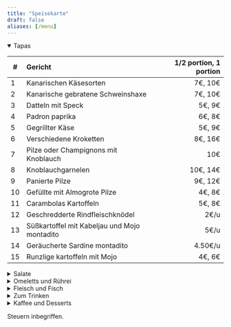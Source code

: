 ```yaml
---
title: "Speisekarte"
draft: false
aliases: [/menu]
---
```


<details open>
<summary>Tapas</summary>

| # | Gericht | 1/2 portion, 1 portion |
|---|:---|---:|
| 1 | Kanarischen Käsesorten | 7€, 10€|
| 2 | Kanarische gebratene Schweinshaxe | 7€, 10€|
| 3 | Datteln mit Speck | 5€, 9€|
| 4 | Padron paprika | 6€, 8€|
| 5 | Gegrillter Käse | 5€, 9€|
| 6 | Verschiedene Kroketten | 8€, 16€|
| 7 | Pilze oder Champignons mit Knoblauch | 10€|
| 8 | Knoblauchgarnelen | 10€, 14€|
| 9 | Panierte Pilze | 9€, 12€|
| 10 | Gefüllte mit Almogrote Pilze | 4€, 8€|
| 11 | Carambolas Kartoffeln| 5€, 8€|
| 12 | Geschredderte Rindfleischknödel | 2€/u|
| 13 | Süßkartoffel mit Kabeljau und Mojo montadito | 5€/u|
| 14 | Geräucherte Sardine montadito | 4.50€/u|
| 15 | Runzlige kartoffeln mit Mojo | 4€, 6€|


</details>

<details>
<summary>Salate</summary>

| # | Gericht | 1/2 portion, 1 portion |
|---|:---|---:|
| 17 | Salat des Hauses | 8.50€, 13€|
| 18 | Tomaten, Sardellen und Avocado salat | 10€€|

</details>

<details>
<summary>Omeletts und Rührei</summary>

| # | Gericht | 1/2 portion, 1 portion |
|---|:---|---:|
| 20 | Haus Rührei | 9€|
| 21 | Garnelen und Pilze Rührei | 11€|
| 22 | Kanarisches Omelett | 8€, 11€|
| 23 | Knoblauchomelett | 5€|
| 24 | Spanisches Omlett | 5€, 7€|
| 25 | Wurstomelett| 6€, 8€|
| 26 | Kabeljau-Omelett| 8€, 11€|
| 27 | Mit Fleisch gefülltes Omelett | 7€|

</details>

<details>
<summary>Fleisch und Fisch</summary>

| # | Gericht | 1/2 portion, 1 portion |
|---|:---|---:|
| 30 | Mit Fleisch oder Thunfisch gefüllte Zucchini |  8.50€/u|
| 31 | Mit Fleisch oder Thunfisch gefüllter Pfeffer |  8.50€/u|
| 32 | Moussaka |  8.50€/u|
| 33 | Knoblauch gehacktes Rinderfilet | 12€, 15€|
| 34 | Gehacktes Rinderfilet mit Cocacola | 13€, 16€|
| 35 | Gehacktes Rinderfilet mit Garnelen | 14€, 17€|
| 36 | Fleischklößchen | 7€, 14€|
| 37 | Kanarischer Rindfleischeintopf | 8€, 12€|
| 38 | Panierte gehackte Hähnchen | 8€, 11€|
| 39 | Knoblauch gehackte Hähnchen | 8€, 11€|
| 40 | Knoblauch gebratenes Kaninchen | 10€|

</details>

<details>
<summary>Zum Trinken</summary>

## Weine

<center>Rotweine</center>

| # | Produkt | Preis |
|---|:---|---:|
| 50 | Hausrotwein | 1/4 2.50€, 1/2 5€|
| 52 | Presas Ocampo  | 14€|
| 53 | Presas Ocampo Barrica  | 15€|
| 56 | Tajinaste tinto  | 14€|
| 57 | Cantaperdices (Ribera del Duero)  | 17€|
| 58 | Viernes (Bierzo)  | 17€|

<center>Weißweine</center>

| # | Produkt | Preis |
|---|:---|---:|
| 60 | Haus trockener Weißwein  | 1/4 2.50€, 1/2 5€|
| 61 | Hausfruchtiger Weißwein | 1/4 2.50€, 1/2 5€|
| 62 | Brumas de Ayoza Afrutado | 16€|
| 63 | Brumas de Ayoza Seco | 16€|
| 64 | Tajinaste blanco seco | 16€|

## Biere

| # | Produkt | Preis |
|---|:---|---:|
| 70 | Fassbier |  caña 1.50€, 1906 3.50€|
| 71 | Dorada pilsen o especial  | 1.50€|
| 72 | Dorada sin o Tropical limón | 1.50€|
| 73 | Dorada especial roja o Tropical 1924 | 2€|
| 74 | 1906 Especial o Red Vintage | 3€|
| 75 | 1906 Black coupage o Irish Red Ale | 3.50€|
| 76 | Brewdog Punk IPA o Erdinger Dunkel | 3.50€|
| 77 | Estrella de galicia 0,0 | 3.50€|

## Andere Getränke

| # | Produkt | Preis |
|---|:---|---:|
| 80 | Wasser |  1/2l 1.20€, 1l 2€|
| 81 | Sprudel wasser|  1/2l 1.20€|
| 82 | Sprudels |  1.50€|

</details>

<details>
<summary>Kaffee und Desserts</summary>

| # | Produkt | Preis |
|---|:---|---:|
| 90 | Hausgemachte Flans |  4€|
| 91 | Homemade Pies |  4.20€|
| 92 | Teas, coffee|  1.20€|
| 93 | Cortados |  1.50€|
| 94 | Milky coffee |  2€|

</details>

Steuern inbegriffen.